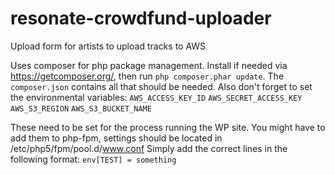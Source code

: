 # resonate-crowdfund-uploader

Upload form for artists to upload tracks to AWS

Uses composer for php package management. Install if needed via https://getcomposer.org/, then run `php composer.phar update`. The `composer.json` contains all that should be needed.
Also don't forget to set the environmental variables:
`AWS_ACCESS_KEY_ID`
`AWS_SECRET_ACCESS_KEY`
`AWS_S3_REGION`
`AWS_S3_BUCKET_NAME`

These need to be set for the process running the WP site. You might have to add them to php-fpm, settings should be located in /etc/php5/fpm/pool.d/www.conf
Simply add the correct lines in the following format:
`env[TEST] = something`

